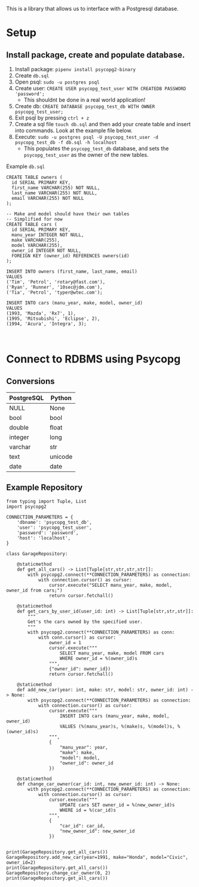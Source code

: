 This is a library that allows us to interface with a Postgresql database.

# Setup

## Install package, create and populate database.

1. Install package: `pipenv install psycopg2-binary`
1. Create `db.sql`
1. Open psql: `sudo -u postgres psql`
1. Create user: `CREATE USER psycopg_test_user WITH CREATEDB PASSWORD 'password';`
    - This shouldnt be done in a real world application!
1. Create db: `CREATE DATABASE psycopg_test_db WITH OWNER psycopg_test_user;`
1. Exit psql by pressing `ctrl + z`
1. Create a sql file `touch db.sql` and then add your create table and insert into commands. Look at the example file below.
1. Execute: `sudo -u postgres psql -U psycopg_test_user -d psycopg_test_db -f db.sql -h localhost`
    - This populates the `psycopg_test_db` database, and sets the `psycopg_test_user` as the owner of the new tables.

Example `db.sql`
```
CREATE TABLE owners (
  id SERIAL PRIMARY KEY,
  first_name VARCHAR(255) NOT NULL,
  last_name VARCHAR(255) NOT NULL,
  email VARCHAR(255) NOT NULL
);

-- Make and model should have their own tables
-- Simplified for now
CREATE TABLE cars (
  id SERIAL PRIMARY KEY,
  manu_year INTEGER NOT NULL,
  make VARCHAR(255),
  model VARCHAR(255),
  owner_id INTEGER NOT NULL,
  FOREIGN KEY (owner_id) REFERENCES owners(id)
);

INSERT INTO owners (first_name, last_name, email)
VALUES
('Tim', 'Petrol', 'rotary@fast.com'),
('Ryan', 'Runner', '10sec@jdm.com'),
('Tia', 'Petrol', 'typer@wtec.com');

INSERT INTO cars (manu_year, make, model, owner_id)
VALUES
(1993, 'Mazda', 'Rx7', 1),
(1995, 'Mitsubishi', 'Eclipse', 2),
(1994, 'Acura', 'Integra', 3);
```

<br>

# Connect to RDBMS using Psycopg

## Conversions


| PostgreSQL |	Python |
|-|-|
| NULL |	None |
| bool |	bool |
| double |	float |
| integer |	long |
| varchar |	str |
| text |	unicode |
| date |	date |


## Example Repository

```
from typing import Tuple, List
import psycopg2

CONNECTION_PARAMETERS = {
    'dbname': 'psycopg_test_db',
    'user': 'psycopg_test_user',
    'password': 'password',
    'host': 'localhost',
}

class GarageRepository:

    @staticmethod
    def get_all_cars() -> List[Tuple[str,str,str,str]]:
        with psycopg2.connect(**CONNECTION_PARAMETERS) as connection:
            with connection.cursor() as cursor:
                cursor.execute("SELECT manu_year, make, model, owner_id from cars;")
                return cursor.fetchall()

    @staticmethod
    def get_cars_by_user_id(user_id: int) -> List[Tuple[str,str,str]]:
        """
        Get's the cars owned by the specified user.
        """
        with psycopg2.connect(**CONNECTION_PARAMETERS) as conn:
            with conn.cursor() as cursor:
                owner_id = 1
                cursor.execute("""
                    SELECT manu_year, make, model FROM cars
                    WHERE owner_id = %(owner_id)s
                """,
                {"owner_id": owner_id})
                return cursor.fetchall()

    @staticmethod
    def add_new_car(year: int, make: str, model: str, owner_id: int) -> None:
        with psycopg2.connect(**CONNECTION_PARAMETERS) as connection:
            with connection.cursor() as cursor:
                cursor.execute("""
                    INSERT INTO cars (manu_year, make, model, owner_id)
                    VALUES (%(manu_year)s, %(make)s, %(model)s, %(owner_id)s)
                """,
                {
                    "manu_year": year,
                    "make": make,
                    "model": model,
                    "owner_id": owner_id
                })

    @staticmethod
    def change_car_owner(car_id: int, new_owner_id: int) -> None:
        with psycopg2.connect(**CONNECTION_PARAMETERS) as connection:
            with connection.cursor() as cursor:
                cursor.execute("""
                    UPDATE cars SET owner_id = %(new_owner_id)s
                    WHERE id = %(car_id)s
                """,
                {
                    "car_id": car_id,
                    "new_owner_id": new_owner_id
                })


print(GarageRepository.get_all_cars())
GarageRepository.add_new_car(year=1991, make="Honda", model="Civic", owner_id=2)
print(GarageRepository.get_all_cars())
GarageRepository.change_car_owner(0, 2)
print(GarageRepository.get_all_cars())

```

